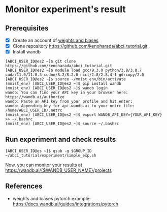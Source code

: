 # Monitor experiment's result
## Prerequisites
- [x] Create an account of [weights and biases](https://wandb.ai/home)
- [x] Clone repository https://github.com/kenoharada/abci_tutorial.git
- [x] Install wandb
```
[ABCI_USER_ID@es2 ~]$ git clone https://github.com/kenoharada/abci_tutorial.git
[ABCI_USER_ID@es2 ~]$ module load gcc/9.3.0 python/3.8/3.8.7 cuda/11.0/11.0.3 cudnn/8.2/8.2.0 nccl/2.8/2.8.4-1 gdrcopy/2.0
[ABCI_USER_ID@es2 ~]$ source ~/mnist_env/bin/activate
(mnist_env) [ABCI_USER_ID@es2 ~]$ pip install wandb
(mnist_env) [ABCI_USER_ID@es2 ~]$ wandb login
wandb: You can find your API key in your browser here: https://wandb.ai/authorize
wandb: Paste an API key from your profile and hit enter:
wandb: Appending key for api.wandb.ai to your netrc file: /home/ABCI_USER_ID/.netrc
(mnist_env) [ABCI_USER_ID@es2 ~]$ export WANDB_API_KEY={YOUR_API_KEY} >> ~/.bashrc
(mnist_env) [ABCI_USER_ID@es2 ~]$ source ~/.bashrc
```
## Run experiment and check results
```
[ABCI_USER_ID@es ~]$ qsub -g $GROUP_ID ~/abci_tutorial/experiment/simple_exp.sh
```
Now, you can monitor your results at https://wandb.ai/{$WANDB_USER_NAME}/projects

## References
- weights and biases pytorch example: https://docs.wandb.ai/guides/integrations/pytorch